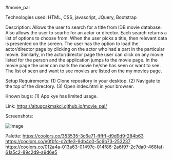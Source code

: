 #movie_pal

Technologies used: HTML, CSS, javascript, JQuery, Bootstrap

Description: Allows the user to search for a title from IDB movie database.
             Also allows the user to searhc for an actor or director.
             Each search returns a list of options to choose from.
             When the user picks a title, then relevant data is presented on the screen. The user has the option to load the actor/director page by clicking on the actor who had a part in the particular movie. Similarly, in the actor/director page the user can click on any movie listed for the person and the application jumps to the movie page. 
             In the movie page the user can mark the movie he/she has seen or want to see. The list of seen and want to see movies are listed on the my movies page.

Setup Requirements: 
    (1) Clone repository in your desktop. 
    (2) Navigate to the top of the directory. 
    (3) Open index.html in your browser.

Known bugs: (1) App kye has limited usage. 

Link: https://altugcakmakci.github.io/movie_pal/

Screenshots:

![image](https://user-images.githubusercontent.com/90043589/135775417-cef54b8e-df4a-4232-bbd8-9f3bb8063b4c.png)




Palette:
https://coolors.co/353535-3c6e71-ffffff-d9d9d9-284b63
https://coolors.co/e0fbfc-c2dfe3-9db4c0-5c6b73-253237
https://coolors.co/012a4a-013a63-01497c-014f86-2a6f97-2c7da0-468faf-61a5c2-89c2d9-a9d6e5